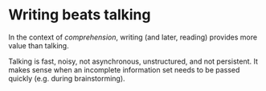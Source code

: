 # Writing beats talking

In the context of _comprehension_, writing (and later, reading) provides more value than talking.

Talking is fast, noisy, not asynchronous, unstructured, and not persistent. It makes sense when an incomplete information set needs to be passed quickly (e.g. during brainstorming).
